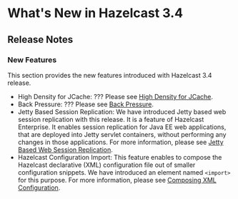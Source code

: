 # What's New in Hazelcast 3.4



## Release Notes

### New Features
This section provides the new features introduced with Hazelcast 3.4 release. 

- High Density for JCache: ??? Please see [High Density for JCache](#high-density-for-jcache).
- Back Pressure: ??? Please see [Back Pressure](#back-pressure).
- Jetty Based Session Replication: We have introduced Jetty based web session replication with this release. It is a feature of Hazelcast Enterprise. It enables session replication for Java EE web applications, that are deployed into Jetty servlet containers, without performing any changes in those applications. For more information, please see [Jetty Based Web Session Replication](#jetty-based-web-session-replication).
- Hazelcast Configuration Import: This feature enables to compose the Hazelcast declarative (XML) configuration file out of smaller configuration snippets. We have introduced an element named `<import>` for this purpose. For more information, please see [Composing XML Configuration](#composing-xml-configuration).


